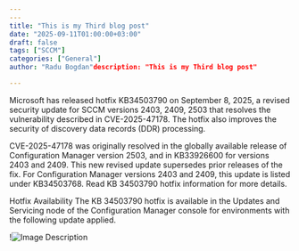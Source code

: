```yaml
--- 
---
title: "This is my Third blog post"
date: "2025-09-11T01:00:00+03:00"
draft: false
tags: ["SCCM"]
categories: ["General"]
author: "Radu Bogdan"description: "This is my Third blog post"

---
```



Microsoft has released hotfix KB34503790 on September 8, 2025, a revised security update for SCCM versions 2403, 2409, 2503 that resolves the vulnerability described in CVE-2025-47178. The hotfix also improves the security of discovery data records (DDR) processing.

CVE-2025-47178 was originally resolved in the globally available release of Configuration Manager version 2503, and in KB33926600 for versions 2403 and 2409. This new revised update supersedes prior releases of the fix. For Configuration Manager versions 2403 and 2409, this update is listed under KB34503768. Read KB 34503790 hotfix information for more details.

Hotfix Availability
The KB 34503790 hotfix is available in the Updates and Servicing node of the Configuration Manager console for environments with the following update applied.

!![Image Description](/images/Pasted%20image%2020250911081748.png)

